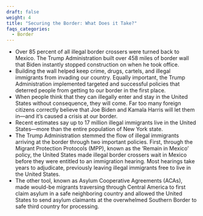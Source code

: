 ```yaml
---
draft: false
weight: 4
title: "Securing the Border: What Does it Take?"
faqs_categories:
  - Border
---
```

* Over 85 percent of all illegal border crossers were turned back to Mexico. The Trump Administration built over 458 miles of border wall that Biden instantly stopped construction on when he took office.
* Building the wall helped keep crime, drugs, cartels, and illegal immigrants from invading our country. Equally important, the Trump Administration implemented targeted and successful policies that deterred people from getting to our border in the first place.
* When people think that they can illegally enter and stay in the United States without consequence, they will come. Far too many foreign citizens correctly believe that Joe Biden and Kamala Harris will let them in—and it’s caused a crisis at our border.
* Recent estimates say up to 17 million illegal immigrants live in the United States—more than the entire population of New York state.
* The Trump Administration stemmed the flow of illegal immigrants arriving at the border through two important policies. First, through the Migrant Protection Protocols (MPP), known as the ‘Remain in Mexico’ policy, the United States made illegal border crossers wait in Mexico before they were entitled to an immigration hearing. Most hearings take years to adjudicate, previously leaving illegal immigrants free to live in the United States.
* The other tool, known as Asylum Cooperative Agreements (ACAs), made would-be migrants traversing through Central America to first claim asylum in a safe neighboring country and allowed the United States to send asylum claimants at the overwhelmed Southern Border to safe third country for processing.